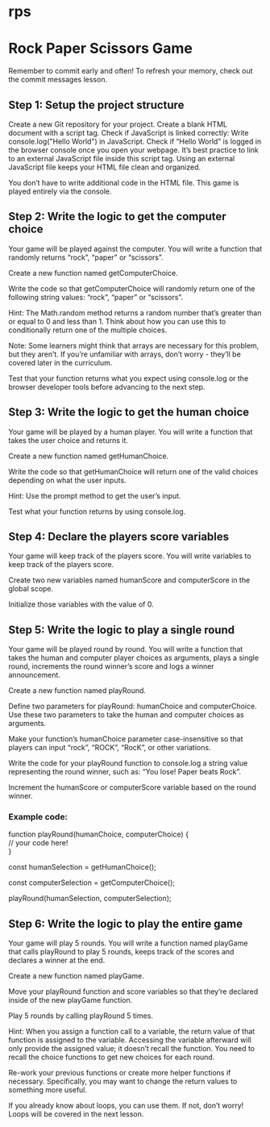 # rps
<h1>Rock Paper Scissors Game</h1>

Remember to commit early and often! To refresh your memory, check out the commit messages lesson.

<h2>Step 1: Setup the project structure</h2>

Create a new Git repository for your project.
Create a blank HTML document with a script tag.
Check if JavaScript is linked correctly:
Write console.log("Hello World") in JavaScript.
Check if “Hello World” is logged in the browser console once you open your webpage.
It’s best practice to link to an external JavaScript file inside this script tag. Using an external JavaScript file keeps your HTML file clean and organized.

You don’t have to write additional code in the HTML file. This game is played entirely via the console.

<h2>Step 2: Write the logic to get the computer choice</h2>
<p>Your game will be played against the computer. You will write a function that randomly returns “rock”, “paper” or “scissors”.</p>

<p>Create a new function named getComputerChoice.</p>
<p>Write the code so that getComputerChoice will randomly return one of the following string values: “rock”, “paper” or “scissors”.</p>
<p>Hint: The Math.random method returns a random number that’s greater than or equal to 0 and less than 1. Think about how you can use this to conditionally return one of the multiple choices.</p>
<p>Note: Some learners might think that arrays are necessary for this problem, but they aren’t. If you’re unfamiliar with arrays, don’t worry - they’ll be covered later in the curriculum.</p>
<p>Test that your function returns what you expect using console.log or the browser developer tools before advancing to the next step.</p>

<h2>Step 3: Write the logic to get the human choice</h2>
<p>Your game will be played by a human player. You will write a function that takes the user choice and returns it.</p>

<p>Create a new function named getHumanChoice.</p>
<p>Write the code so that getHumanChoice will return one of the valid choices depending on what the user inputs.</p>
<p>Hint: Use the prompt method to get the user’s input.</p>
<p>Test what your function returns by using console.log.</p>

<h2>Step 4: Declare the players score variables</h2>
<p>Your game will keep track of the players score. You will write variables to keep track of the players score.</p>

<p>Create two new variables named humanScore and computerScore in the global scope.</p>
<p>Initialize those variables with the value of 0.</p>

<h2>Step 5: Write the logic to play a single round</h2>
<p>Your game will be played round by round. You will write a function that takes the human and computer player choices as arguments, plays a single round, increments the round winner’s score and logs a winner announcement.</p>

<p>Create a new function named playRound.</p>
<p>Define two parameters for playRound: humanChoice and computerChoice. Use these two parameters to take the human and computer choices as arguments.</p>
<p>Make your function’s humanChoice parameter case-insensitive so that players can input “rock”, “ROCK”, “RocK”, or other variations.</p>
<p>Write the code for your playRound function to console.log a string value representing the round winner, such as: “You lose! Paper beats Rock”.</p>
<p>Increment the humanScore or computerScore variable based on the round winner.</p>

<h3>Example code:</h3>

function playRound(humanChoice, computerChoice) {
  <br>
  // your code here!
  <br>
}
<br>
<p>const humanSelection = getHumanChoice();</p>
const computerSelection = getComputerChoice();

<p>playRound(humanSelection, computerSelection);</p>

<h2>Step 6: Write the logic to play the entire game</h2>
<p>Your game will play 5 rounds. You will write a function named playGame that calls playRound to play 5 rounds, keeps track of the scores and declares a winner at the end.</p>

<p>Create a new function named playGame.</p>
<p>Move your playRound function and score variables so that they’re declared inside of the new playGame function.</p>
<p>Play 5 rounds by calling playRound 5 times.</p>
<p>Hint: When you assign a function call to a variable, the return value of that function is assigned to the variable. Accessing the variable afterward will only provide the assigned value; it doesn’t recall the function. You need to recall the choice functions to get new choices for each round.</p>
<p>Re-work your previous functions or create more helper functions if necessary. Specifically, you may want to change the return values to something more useful.</p>
<p>If you already know about loops, you can use them. If not, don’t worry! Loops will be covered in the next lesson.</p>